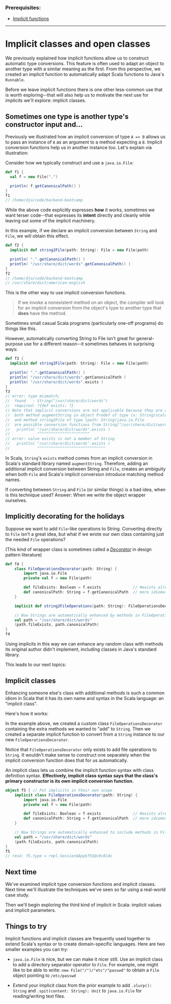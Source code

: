 ### Prerequisites:

* [Implicit functions](/bootcamp/snippets/implicits-pt1-implicit-functions.md)

--------

# Implicit classes and open classes

We previously explained how implicit functions allow us to construct automatic type conversions.  This feature is often used to adapt an object to another type with a similar meaning as the first.  From this perspective, we created an implicit function to automatically adapt Scala functions to Java's `Runnable`.

Before we leave implicit functions there is one other less-common use that is worth exploring--that will also help us to motivate the next use for implicits we'll explore: implicit classes.

## Sometimes one type is another type's constructor input and...

Previously we illustrated how an implicit conversion of type `A => B` allows us to pass an instance of `A` as an argument to a method expecting a `B`.  Implicit conversion functions help us in another instance too.  Let's explain via illustration:

Consider how we typically construct and use a `java.io.File`:

```scala
def f1 {
  val f = new File(".")

  println( f.getCanonicalPath() )
}
f1
// /home/djo/code/backend-bootcamp
```

While the above code explicitly expresses **how** it works, sometimes we want terser code--that expresses its **intent** directly and cleanly while leaving out some of the implicit machinery.

In this example, if we declare an implicit conversion between `String` and `File`, we will obtain this effect.

```scala
def f2 {
  implicit def string2File(path: String): File = new File(path)

  println( ".".getCanonicalPath() )
  println( "/usr/share/dict/words".getCanonicalPath() )
}
f2
// /home/djo/code/backend-bootcamp
// /usr/share/dict/american-english
```

This is the other way to use implicit conversion functions.

> If we invoke a nonexistent method on an object, the compiler will look for an implicit conversion from the object's type to another type that **does** have the method.

Sometimes small casual Scala programs (particularly one-off programs) do things like this.

However, automatically converting String to File isn't great for general-purpose use for a different reason--it sometimes behaves in surprising ways:

```scala
def f3 {
  implicit def string2File(path: String): File = new File(path)

  println( ".".getCanonicalPath() )
  println( "/usr/share/dict/words".getCanonicalPath )
  println( "/usr/share/dict/words".exists )
}
f3
// error: type mismatch;
//  found   : String("/usr/share/dict/words")
//  required: ?{def exists: ?}
// Note that implicit conversions are not applicable because they are ambiguous:
//  both method augmentString in object Predef of type (x: String)scala.collection.immutable.StringOps
//  and method string2File of type (path: String)java.io.File
//  are possible conversion functions from String("/usr/share/dict/words") to ?{def exists: ?}
//   println( "/usr/share/dict/words".exists )
//            ^^^^^^^^^^^^^^^^^^^^^^^
// error: value exists is not a member of String
//   println( "/usr/share/dict/words".exists )
//            ^^^^^^^^^^^^^^^^^^^^^^^^^^^^^^
```

In Scala, `String`'s `exists` method comes from an implicit conversion in Scala's standard library named `augmentString`.  Therefore, adding an additional implicit conversion between String and `File`, creates an ambiguity when both `File` and Scala's implicit conversion introduce matching method names.

If converting between `String` and `File` (or similar things) is a bad idea, when is this technique used?  Answer: When we write the object wrapper ourselves.

## Implicitly decorating for the holidays

Suppose we want to add `File`-like operations to String.  Converting directly to `File` isn't a great idea, but what if we wrote our own class containing just the needed `File` operations?

(This kind of wrapper class is sometimes called a [*Decorator*](https://dzone.com/articles/decorator-design-pattern-in-java) in design pattern literature)

```scala
def f4 {
    class FileOperationsDecorator(path: String) {
        import java.io.File
        private val f = new File(path)

        def fileExists: Boolean = f.exists              // #exists already works on String, so we have to rename
        def canonicalPath: String = f.getCanonicalPath  // more idiomatic Scala
    }

    implicit def string2FileOperations(path: String): FileOperationsDecorator = new FileOperationsDecorator(path)

    // Now Strings are automatically enhanced by methods in FileOperationsDecorator
    val path = "/usr/share/dict/words"
    (path.fileExists, path.canonicalPath)
}
f4
```

Using implicits in this way we can enhance any random class with methods its original author didn't implement, including classes in Java's standard library.

This leads to our next topics:

## Implicit classes

Enhancing someone else's class with additional methods is such a common idiom in Scala that it has its own name and syntax in the Scala language: an "implicit class".

Here's how it works:

In the example above, we created a custom class `FileOperationsDecorator` containing the extra methods we wanted to "add" to `String`.  Then we created a separate implicit function to convert from a `String` instance to our new `FileOperationsDecorator`.

Notice that `FileOperationsDecorator` only exists to add file operations to `String`.  It wouldn't make sense to construct one separately when the implicit conversion function does that for us automatically.

An implicit class lets us combine the implicit function syntax with class definition syntax.  **Effectively, implicit class syntax says that the class's primary constructor is its own implicit conversion function.**

```scala
object f5 { // Put implicits in their own scope
    implicit class FileOperationsDecorator(path: String) {
        import java.io.File
        private val f = new File(path)

        def fileExists: Boolean = f.exists              // #exists already works on String, so we have to rename
        def canonicalPath: String = f.getCanonicalPath  // more idiomatic Scala
    }

    // Now Strings are automatically enhanced to include methods in FileOperationsDecorator
    val path = "/usr/share/dict/words"
    (path.fileExists, path.canonicalPath)
}
f5
// res4: f5.type = repl.Session$App$f5$@c0c814c
```

## Next time

We've examined implicit type conversion functions and implicit classes.  Next time we'll illustrate the techniques we've seen so far using a real-world case study.

Then we'll begin exploring the third kind of implicit in Scala: implicit values and implicit parameters.

## Things to try

Implicit functions and implicit classes are frequently used together to extend Scala's syntax or to create domain-specific languages.  Here are two smaller examples you can try:

* `java.io.File` is nice, but we can make it nicer still.  Use an implicit class to add a directory separator operator to `File`.  For example, one might like to be able to write: `new File("/")/"etc"/"passwd"` to obtain a `File` object pointing to `/etc/passwd`

* Extend your implicit class from the prior example to add `.slurp(): String` and `.spit(content: String): Unit` to `java.io.File` for reading/writing text files.

